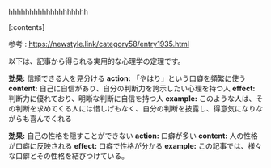 

hhhhhhhhhhhhhhhhhhh
    
[:contents]

参考 : https://newstyle.link/category58/entry1935.html

以下は、記事から得られる実用的な心理学の定理です。

**効果:** 信頼できる人を見分ける
**action:** 「やはり」という口癖を頻繁に使う
**content:** 自己に自信があり、自分の判断力を誇示したい心理を持つ人
**effect:** 判断力に優れており、明晰な判断に自信を持つ人
**example:** このような人は、その判断を求めてくる人には惜しげもなく、自分の判断を披露し、得意気になりながらも喜んでくれる

**効果:** 自己の性格を隠すことができない
**action:** 口癖が多い
**content:** 人の性格が口癖に反映される
**effect:** 口癖で性格が分かる
**example:** この記事では、様々な口癖とその性格を結びつけている。

    